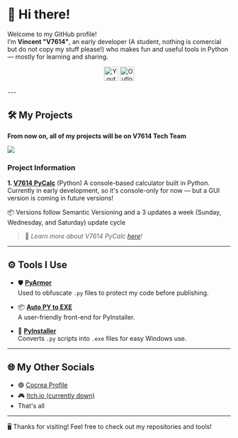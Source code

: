 # 👋 Hi there!

Welcome to my GitHub profile!  
I’m **Vincent "V7614"**, an early developer (A student, nothing is comercial but do not copy my stuff please!) who makes fun and useful tools in Python — mostly for learning and sharing.
<p align="center">
  <a href="https://www.youtube.com/@V7614TechYT"><img width="32px" alt="Youtube" title="Youtube" src="https://i.imgur.com/qiXu7b2.png"/></a>
  <a href="mailto:message.v7614@outlook.com"><img width="32px" alt="Outlook" title="Contact Me via E-mail" src="https://mailmeteor.com/logos/assets/PNG/Microsoft_Office_Outlook_Logo_256px.png"/></a>
</p>
---

## 🛠️ My Projects

**From now on, all of my projects will be on V7614 Tech Team**

<p align="left">
  <a href="https://github.com/V7614-Tech/V7614-PyCalc">
    <img align="center" src="https://github-readme-stats.vercel.app/api/pin/?username=V7614-Tech-Team&repo=V7614-PyCalc&theme=transparent&hide_border=true" />
  </a>
</p>

### Project Information

**1. [V7614 PyCalc](https://github.com/V7614-Tech-Team/V7614-PyCalc)** (Python)
A console-based calculator built in Python.  
Currently in early development, so it's console-only for now — but a GUI version is coming in future versions!

📦 Versions follow Semantic Versioning and a 3 updates a week (Sunday, Wednesday, and Saturday) update cycle

> 🧠 *Learn more about V7614 PyCalc [here](https://github.com/V7614/V7614-PyCalc)!*

---

## ⚙️ Tools I Use

- 🛡️ [**PyArmor**](https://pyarmor.dashingsoft.com/)  
  Used to obfuscate `.py` files to protect my code before publishing.

- 📦 [**Auto PY to EXE**](https://pypi.org/project/auto-py-to-exe/)  
  A user-friendly front-end for PyInstaller.

- 🧰 [**PyInstaller**](https://pypi.org/project/pyinstaller/)  
  Converts `.py` scripts into `.exe` files for easy Windows use.

---

## 🌐 My Other Socials
  
- 🟣 [Cocrea Profile](https://cocrea.world/@v7614)
- 🎮 [Itch.io (currently down)](https://v7614.itch.io)
- That's all

---

🖥️ Thanks for visiting! Feel free to check out my repositories and tools!
